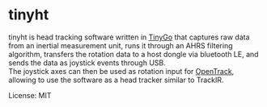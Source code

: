 # tinyht

tinyht is head tracking software written in [TinyGo](https://github.com/tinygo-org/tinygo) that captures raw data from an inertial measurement unit,
runs it through an AHRS filtering algorithm, transfers the rotation data to a host dongle via bluetooth LE, and
sends the data as joystick events through USB.  
The joystick axes can then be used as rotation input for [OpenTrack](https://github.com/opentrack/opentrack), allowing to use the software as a
head tracker similar to TrackIR.

License: MIT

